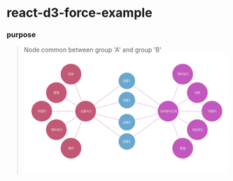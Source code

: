 # react-d3-force-example

### purpose

> Node common between group 'A' and group 'B'
> ![force3](./images/force3.png)
